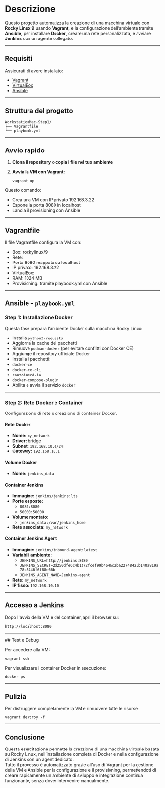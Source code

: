 # Descrizione

 Questo progetto automatizza la creazione di una macchina virtuale con **Rocky Linux 9** usando **Vagrant**, e la configurazione dell’ambiente tramite **Ansible**, per installare **Docker**, creare una rete personalizzata, e avviare **Jenkins** con un agente collegato.

---

## Requisiti

Assicurati di avere installato:

- [Vagrant](https://www.vagrantup.com/)
- [VirtualBox](https://www.virtualbox.org/)
- [Ansible](https://www.ansible.com/)

---

## Struttura del progetto

```plaintext
WorkstationMac-Step1/
├── Vagrantfile
└── playbook.yml
```
---

## Avvio rapido

1. **Clona il repository** o **copia i file nel tuo ambiente**
2. **Avvia la VM con Vagrant:**

   ```bash
   vagrant up
   ```
Questo comando:

- Crea una VM con IP privato 192.168.3.22
- Espone la porta 8080 in localhost
- Lancia il provisioning con Ansible

---

## Vagrantfile

Il file Vagrantfile configura la VM con:

- Box: rockylinux/9
- Rete:
- Porta 8080 mappata su localhost
- IP privato: 192.168.3.22
- VirtualBox:
- RAM: 1024 MB
- Provisioning: tramite playbook.yml con Ansible

---

## Ansible - `playbook.yml`

### Step 1: Installazione Docker

Questa fase prepara l’ambiente Docker sulla macchina Rocky Linux:

-  Installa `python3-requests`
-  Aggiorna la cache dei pacchetti
-  Rimuove `podman-docker` (per evitare conflitti con Docker CE)
-  Aggiunge il repository ufficiale Docker
-  Installa i pacchetti:
  - `docker-ce`
  - `docker-ce-cli`
  - `containerd.io`
  - `docker-compose-plugin`
- Abilita e avvia il servizio `docker`

---

### Step 2: Rete Docker e Container

Configurazione di rete e creazione di container Docker:

#### Rete Docker

- **Nome:** `my_network`
- **Driver:** bridge
- **Subnet:** `192.168.10.0/24`
- **Gateway:** `192.168.10.1`

#### Volume Docker

- **Nome:** `jenkins_data`

#### Container Jenkins

- **Immagine:** `jenkins/jenkins:lts`
- **Porte esposte:**
  - `8080:8080`
  - `50000:50000`
- **Volume montato:**
  - `jenkins_data:/var/jenkins_home`
- **Rete associata:** `my_network`

#### Container Jenkins Agent

- **Immagine:** `jenkins/inbound-agent:latest`
- **Variabili ambiente:**
  - `JENKINS_URL=http://jenkins:8080`
  - `JENKINS_SECRET=2d250dfe6c4b1372fcef99b464ac2ba22748423b140a819a78c5446f6f88e66b`
  - `JENKINS_AGENT_NAME=Jenkins-agent`
- **Rete:** `my_network`
- **IP fisso:** `192.168.10.10`

---

## Accesso a Jenkins

Dopo l'avvio della VM e del container, apri il browser su:

`http://localhost:8080`

---

## Test e Debug

Per accedere alla VM:

```vagrant ssh```

Per visualizzare i container Docker in esecuzione:

```docker ps```

---

## Pulizia

Per distruggere completamente la VM e rimuovere tutte le risorse:

```vagrant destroy -f```

---

## Conclusione

Questa esercitazione permette la creazione di una macchina virtuale basata su Rocky Linux, nell’installazione completa di Docker e nella configurazione di Jenkins con un agent dedicato.  
Tutto il processo è automatizzato grazie all’uso di Vagrant per la gestione della VM e Ansible per la configurazione e il provisioning, permettendoti di creare rapidamente un ambiente di sviluppo e integrazione continua funzionante, senza dover intervenire manualmente.



